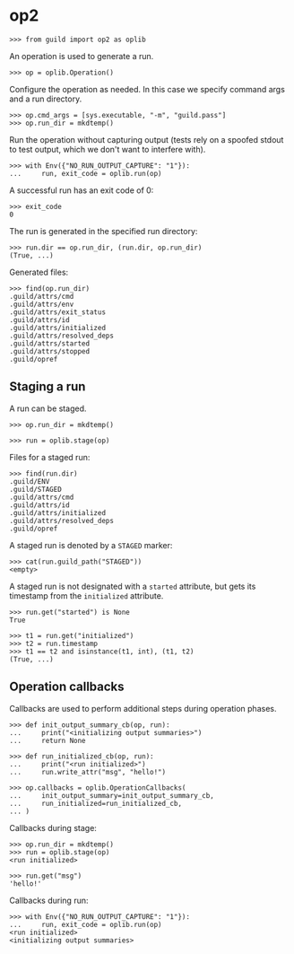 # op2

    >>> from guild import op2 as oplib

An operation is used to generate a run.

    >>> op = oplib.Operation()

Configure the operation as needed. In this case we specify command
args and a run directory.

    >>> op.cmd_args = [sys.executable, "-m", "guild.pass"]
    >>> op.run_dir = mkdtemp()

Run the operation without capturing output (tests rely on a spoofed
stdout to test output, which we don't want to interfere with).

    >>> with Env({"NO_RUN_OUTPUT_CAPTURE": "1"}):
    ...     run, exit_code = oplib.run(op)

A successful run has an exit code of 0:

    >>> exit_code
    0

The run is generated in the specified run directory:

    >>> run.dir == op.run_dir, (run.dir, op.run_dir)
    (True, ...)

Generated files:

    >>> find(op.run_dir)
    .guild/attrs/cmd
    .guild/attrs/env
    .guild/attrs/exit_status
    .guild/attrs/id
    .guild/attrs/initialized
    .guild/attrs/resolved_deps
    .guild/attrs/started
    .guild/attrs/stopped
    .guild/opref

## Staging a run

A run can be staged.

    >>> op.run_dir = mkdtemp()

    >>> run = oplib.stage(op)

Files for a staged run:

    >>> find(run.dir)
    .guild/ENV
    .guild/STAGED
    .guild/attrs/cmd
    .guild/attrs/id
    .guild/attrs/initialized
    .guild/attrs/resolved_deps
    .guild/opref

A staged run is denoted by a `STAGED` marker:

    >>> cat(run.guild_path("STAGED"))
    <empty>

A staged run is not designated with a `started` attribute, but gets
its timestamp from the `initialized` attribute.

    >>> run.get("started") is None
    True

    >>> t1 = run.get("initialized")
    >>> t2 = run.timestamp
    >>> t1 == t2 and isinstance(t1, int), (t1, t2)
    (True, ...)

## Operation callbacks

Callbacks are used to perform additional steps during operation
phases.

    >>> def init_output_summary_cb(op, run):
    ...     print("<initializing output summaries>")
    ...     return None

    >>> def run_initialized_cb(op, run):
    ...     print("<run initialized>")
    ...     run.write_attr("msg", "hello!")

    >>> op.callbacks = oplib.OperationCallbacks(
    ...     init_output_summary=init_output_summary_cb,
    ...     run_initialized=run_initialized_cb,
    ... )

Callbacks during stage:

    >>> op.run_dir = mkdtemp()
    >>> run = oplib.stage(op)
    <run initialized>

    >>> run.get("msg")
    'hello!'

Callbacks during run:

    >>> with Env({"NO_RUN_OUTPUT_CAPTURE": "1"}):
    ...     run, exit_code = oplib.run(op)
    <run initialized>
    <initializing output summaries>
